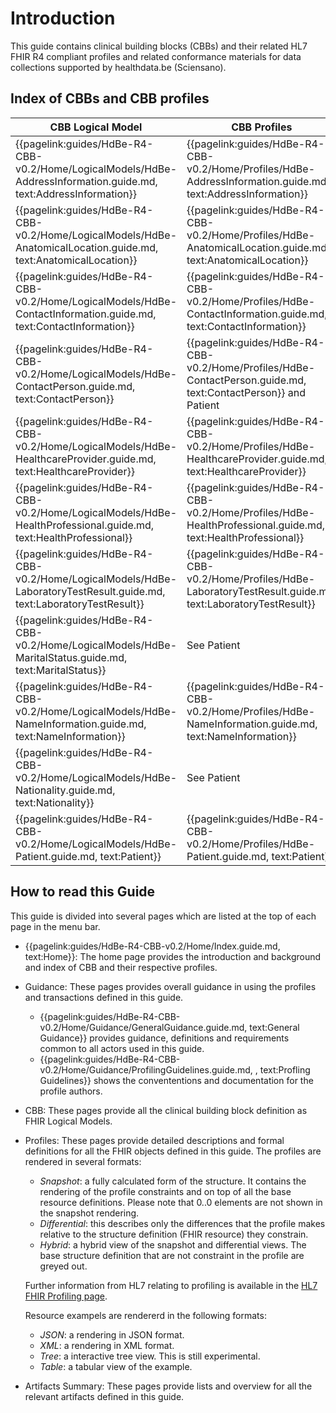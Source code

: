 # Introduction

This guide contains clinical building blocks (CBBs) and their related HL7 FHIR R4 compliant profiles and related conformance materials for data collections supported by healthdata.be (Sciensano).

## Index of CBBs and CBB profiles

| **CBB Logical Model** | **CBB Profiles** |  
|---|---|
| {{pagelink:guides/HdBe-R4-CBB-v0.2/Home/LogicalModels/HdBe-AddressInformation.guide.md, text:AddressInformation}} | {{pagelink:guides/HdBe-R4-CBB-v0.2/Home/Profiles/HdBe-AddressInformation.guide.md, text:AddressInformation}} | 
| {{pagelink:guides/HdBe-R4-CBB-v0.2/Home/LogicalModels/HdBe-AnatomicalLocation.guide.md, text:AnatomicalLocation}} | {{pagelink:guides/HdBe-R4-CBB-v0.2/Home/Profiles/HdBe-AnatomicalLocation.guide.md, text:AnatomicalLocation}} | 
| {{pagelink:guides/HdBe-R4-CBB-v0.2/Home/LogicalModels/HdBe-ContactInformation.guide.md, text:ContactInformation}} | {{pagelink:guides/HdBe-R4-CBB-v0.2/Home/Profiles/HdBe-ContactInformation.guide.md, text:ContactInformation}}| 
| {{pagelink:guides/HdBe-R4-CBB-v0.2/Home/LogicalModels/HdBe-ContactPerson.guide.md, text:ContactPerson}} | {{pagelink:guides/HdBe-R4-CBB-v0.2/Home/Profiles/HdBe-ContactPerson.guide.md, text:ContactPerson}} and Patient   | 
| {{pagelink:guides/HdBe-R4-CBB-v0.2/Home/LogicalModels/HdBe-HealthcareProvider.guide.md, text:HealthcareProvider}} | {{pagelink:guides/HdBe-R4-CBB-v0.2/Home/Profiles/HdBe-HealthcareProvider.guide.md, text:HealthcareProvider}} | 
| {{pagelink:guides/HdBe-R4-CBB-v0.2/Home/LogicalModels/HdBe-HealthProfessional.guide.md, text:HealthProfessional}} | {{pagelink:guides/HdBe-R4-CBB-v0.2/Home/Profiles/HdBe-HealthProfessional.guide.md, text:HealthProfessional}} | 
| {{pagelink:guides/HdBe-R4-CBB-v0.2/Home/LogicalModels/HdBe-LaboratoryTestResult.guide.md, text:LaboratoryTestResult}} | {{pagelink:guides/HdBe-R4-CBB-v0.2/Home/Profiles/HdBe-LaboratoryTestResult.guide.md, text:LaboratoryTestResult}} | 
| {{pagelink:guides/HdBe-R4-CBB-v0.2/Home/LogicalModels/HdBe-MaritalStatus.guide.md, text:MaritalStatus}} | See Patient |
| {{pagelink:guides/HdBe-R4-CBB-v0.2/Home/LogicalModels/HdBe-NameInformation.guide.md, text:NameInformation}} | {{pagelink:guides/HdBe-R4-CBB-v0.2/Home/Profiles/HdBe-NameInformation.guide.md, text:NameInformation}} | 
| {{pagelink:guides/HdBe-R4-CBB-v0.2/Home/LogicalModels/HdBe-Nationality.guide.md, text:Nationality}} | See Patient | 
| {{pagelink:guides/HdBe-R4-CBB-v0.2/Home/LogicalModels/HdBe-Patient.guide.md, text:Patient}} | {{pagelink:guides/HdBe-R4-CBB-v0.2/Home/Profiles/HdBe-Patient.guide.md, text:Patient}} | 

## How to read this Guide
This guide is divided into several pages which are listed at the top of each page in the menu bar.

- {{pagelink:guides/HdBe-R4-CBB-v0.2/Home/Index.guide.md, text:Home}}: The home page provides the introduction and background and index of CBB and their respective profiles.
- Guidance: These pages provides overall guidance in using the profiles and transactions defined in this guide.
    - {{pagelink:guides/HdBe-R4-CBB-v0.2/Home/Guidance/GeneralGuidance.guide.md, text:General Guidance}} provides guidance, definitions and requirements common to all actors used in this guide.
    - {{pagelink:guides/HdBe-R4-CBB-v0.2/Home/Guidance/ProfilingGuidelines.guide.md, , text:Profling Guidelines}} shows the convententions and documentation for the profile authors.
- CBB: These pages provide all the clinical building block definition as FHIR Logical Models. 
- Profiles: These pages provide detailed descriptions and formal definitions for all the FHIR objects defined in this guide. The profiles are rendered in several formats:
    - _Snapshot_: a fully calculated form of the structure. It contains the rendering of the profile constraints and on top of all the base resource definitions. Please note that 0..0 elements are not shown in the snapshot rendering. 
    - _Differential_: this describes only the differences that the profile makes relative to the structure definition (FHIR resource) they constrain.
    - _Hybrid_: a hybrid view of the snapshot and differential views. The base structure definition that are not constraint in the profile are greyed out. 

    Further information from HL7 relating to profiling is available in the [HL7 FHIR Profiling page](http://hl7.org/fhir/R4/profiling.html).

    Resource exampels are rendererd in the following formats:
    - _JSON_: a rendering in JSON format.
    - _XML_: a rendering in XML format.
    - _Tree_: a interactive tree view. This is still experimental.  
    - _Table_: a tabular view of the example.
- Artifacts Summary: These pages provide lists and overview for all the relevant artifacts defined in this guide.


     

